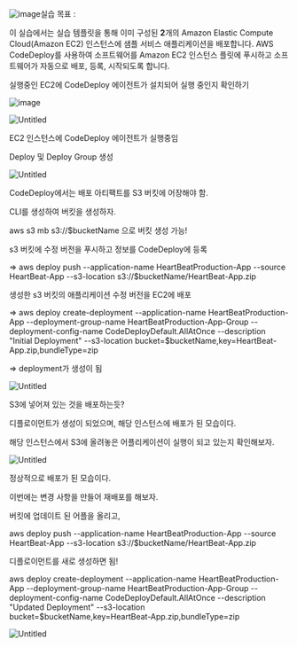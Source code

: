 ![image](https://github.com/jeon-maker/cloud_study_from-20240430/assets/77326600/a29ba12f-fce5-4735-9e63-be609f6cf932)실습 목표 :

이 실습에서는 실습 템플릿을 통해 이미 구성된 **2**개의 Amazon Elastic Compute Cloud(Amazon EC2) 인스턴스에 샘플 서비스 애플리케이션을 배포합니다. AWS CodeDeploy를 사용하여 소프트웨어를 Amazon EC2 인스턴스 플릿에 푸시하고 소프트웨어가 자동으로 배포, 등록, 시작되도록 합니다.

실행중인 EC2에 CodeDeploy 에이전트가 설치되어 실행 중인지 확인하기

![image](https://github.com/jeon-maker/cloud_study_from-20240430/assets/77326600/24d69c0f-696f-4ffd-b9e0-37b47715a4cf)

![Untitled](https://prod-files-secure.s3.us-west-2.amazonaws.com/0af99f2e-8fd6-4b1d-b06a-d80ab9501941/4e227a88-360f-4ba0-bb52-6b05a9a9c446/Untitled.png)

EC2 인스턴스에 CodeDeploy 에이전트가 실행중임

Deploy 및 Deploy Group 생성 

![Untitled](https://prod-files-secure.s3.us-west-2.amazonaws.com/0af99f2e-8fd6-4b1d-b06a-d80ab9501941/97e1a9f7-361a-4658-a4c5-f04f818ce02a/Untitled.png)

CodeDeploy에서는 배포 아티팩트를 S3 버킷에 어장해야 함.

CLI를 생성하여 버킷을 생성하자.

aws s3 mb s3://$bucketName 으로 버킷 생성 가능!

s3 버킷에 수정 버전을 푸시하고 정보를 CodeDeploy에 등록 

⇒ aws deploy push --application-name HeartBeatProduction-App --source HeartBeat-App --s3-location s3://$bucketName/HeartBeat-App.zip

생성한 s3 버킷의 애플리케이션 수정 버전을 EC2에 배포 

⇒ aws deploy create-deployment --application-name HeartBeatProduction-App --deployment-group-name HeartBeatProduction-App-Group --deployment-config-name CodeDeployDefault.AllAtOnce --description "Initial Deployment" --s3-location bucket=$bucketName,key=HeartBeat-App.zip,bundleType=zip

⇒ deployment가 생성이 됨

![Untitled](https://prod-files-secure.s3.us-west-2.amazonaws.com/0af99f2e-8fd6-4b1d-b06a-d80ab9501941/c87e6d1d-5f6f-41f9-88e8-b3cababc0f95/Untitled.png)

S3에 넣어져 있는 것을 배포하는듯?

디플로이먼트가 생성이 되었으며, 해당 인스턴스에 배포가 된 모습이다.

해당 인스턴스에서 S3에 올려놓은 어플리케이션이 실행이 되고 있는지 확인해보자.

![Untitled](https://prod-files-secure.s3.us-west-2.amazonaws.com/0af99f2e-8fd6-4b1d-b06a-d80ab9501941/d8fc46fe-9bff-4159-b3e0-01c3c577e549/Untitled.png)

정상적으로 배포가 된 모습이다.

이번에는 변경 사항을 만들어 재배포를 해보자.

버킷에 업데이트 된 어플을 올리고,

aws deploy push --application-name HeartBeatProduction-App --source HeartBeat-App --s3-location s3://$bucketName/HeartBeat-App.zip

 디플로이먼트를 새로 생성하면 됨!

aws deploy create-deployment --application-name HeartBeatProduction-App --deployment-group-name HeartBeatProduction-App-Group --deployment-config-name CodeDeployDefault.AllAtOnce --description "Updated Deployment" --s3-location bucket=$bucketName,key=HeartBeat-App.zip,bundleType=zip

![Untitled](https://prod-files-secure.s3.us-west-2.amazonaws.com/0af99f2e-8fd6-4b1d-b06a-d80ab9501941/8bd596f9-6b3a-4a9c-a805-0a5b623df75f/Untitled.png)

